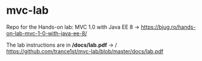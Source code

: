 # mvc-lab
Repo for the Hands-on lab: MVC 1.0 with Java EE 8 -> https://bjug.ro/hands-on-lab-mvc-1-0-with-java-ee-8/

The lab instructions are in **/docs/lab.pdf** -> / https://github.com/trance1st/mvc-lab/blob/master/docs/lab.pdf
